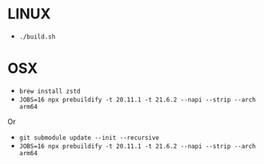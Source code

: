 # LINUX

- `./build.sh`

# OSX

- `brew install zstd`
- `JOBS=16 npx prebuildify -t 20.11.1 -t 21.6.2 --napi --strip --arch arm64`

Or

- `git submodule update --init --recursive`
- `JOBS=16 npx prebuildify -t 20.11.1 -t 21.6.2 --napi --strip --arch arm64`
